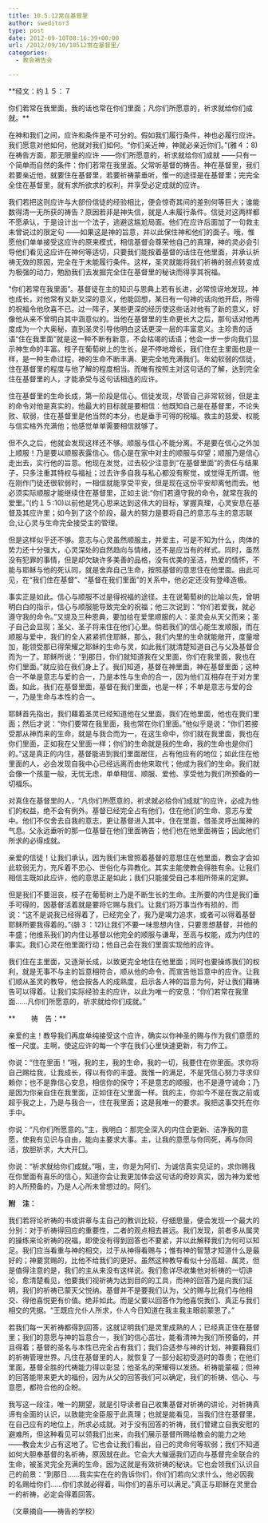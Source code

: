 ```yaml
---
title: 10.5.12常在基督里
author: sweditor3
type: post
date: 2012-09-10T08:16:39+00:00
url: /2012/09/10/10512常在基督里/
categories:
  - 教会祷告会

---
```

**经文：约１５：７
  
你们若常在我里面，我的话也常在你们里面；凡你们所愿意的，祈求就给你们成就。**
  
在神和我们之间，应许和条件是不可分的。假如我们履行条件，神也必履行应许。我们愿意对他如何，他就对我们如何。“你们亲近神，神就必亲近你们。”(雅４：8)在祷告方面，那无限量的应许 ——你们所愿意的，祈求就给你们成就 ——只有一个简单而自然的条件：你们若常在我里面。父常听基督的祷告。神在基督里，我们若要亲近他，就要住在基督里，若要祈祷蒙垂听，惟一的途径是在基督里；完完全全住在基督里，就有求所欲求的权利，并享受必定成就的应许。
  
我们若把这则应许与大部份信徒的经验相比，便会惊奇其间的差别何等巨大；谁能数得清一无所获的祷告？原因若非是神失信，就是人未履行条件。信徒对这两样都不愿承认，于是设计出一个法子，逃避这尴尬局面。他们在应许后面加了一句救主未曾说过的限定句 ——如果这是神的旨意，并以此保住神和他们的面子。哦，惟愿他们单单接受这应许的原来模式，相信基督会尊荣他自己的真理，神的灵必会引导他们看见这应许在神何等适切，只要我们能按着基督的话住在他里面，并承认祈祷无效的原因，完全在于未能履行条件。这样，圣灵就能将我们祈祷的弱点转变成为极强的动力，勉励我们去发掘完全住在基督里的秘诀而得享其祝福。
  
“你们若常在我里面”。基督徒在主的知识与恩典上若有长进，必常惊讶地发现，神也成长，对他常有又新又深的意义，他能回想，某日有一句神的话向他开启，所得的祝福令他欣喜不已。过一阵子，某些更深的经历使这些话对他有了新的意义，好像他从来不曾明白其中涵意似的。当他在基督里的生命更长大之后，那句话对他再度成为一个大奥秘，直到圣灵引导他明白这话更深一层的丰富意义。主珍贵的话语“住在我里面”就是这一种不断有新意，不会枯竭的话语；他会一步一步向我们显示神生命的丰富。枝子在葡萄树上的生长，是不停地增长，我们住在主里面也是一样，是一种生命过程，神的生命不断丰满、更完全地充满我们。年幼软弱的信徒，住在基督里的程度与他了解的程度相当。而唯有按照主对这句话的了解，达到完全住在基督里的人，才能承受与这句话相连的应许。
  
住在基督里的生命长成，第一阶段是信心。信徒发现，尽管自己非常软弱，但是主的命令对他是真实的，他最大的目标就是要相信：他既知自己是在基督里，不论失败、软弱，住在基督里是他当然的本分，也是垂手可得的祝福。救主的慈爱、权能与信实格外充满他；他感觉单单需要相信就够了。
  
但不久之后，他就会发现这样还不够。顺服与信心不能分离。不是要在信心之外加上顺服！乃是要以顺服表露信心。信心是在家中对主的顺服与仰望；顺服乃是信心走出去，实行他的旨意。他现在发觉，过去较少注意到“在基督里面”的责任与结果子，只多注重其特权与福祉；过去许多自我与私心都没有察觉，或觉得无所谓。他在刚作门徒还很软弱时，一相信就能享受平安，但是现在这份平安却离他而去。他必须实际顺服才能继续住在基督里，正如主说:“你们若遵守我的命令，就常在我的爱里。”(约１５:10)以前他是凭心思来达到这伟大的目标，掌握真理，心灵安息在基督及其应许里；如今到了这个阶段，最大的努力是要将自己的意志与主的意志联合,让心灵与生命完全接受主的管理。
  
但是这样似乎还不够。意志与心灵虽然顺服主，并爱主，可是不知为什么，肉体的势力还十分强大，心灵深处的自然趋向与情绪，还不是应当有的样式。同时，虽然没有犯罪的事情，但是却欠缺许多美善的品格，没有优美的圣洁，热爱的情怀，不能与耶稣与他的死认同，就是舍弃自己生命，按照基督的意思住在他里面。由此可见，在“我们住在基督”、“基督在我们里面”的关系中，他必定还没有登峰造极。
  
事实正是如此。信心与顺服不过是得祝福的途径。主在说葡萄树的比喻以先，曾明明白白的指示，信心与顺服能导致完全的祝福；他三次说到：“你们若爱我，就必遵守我的命令。”又提及三种恩典，要加给在爱里顺服的人：圣灵会从天父而来；圣子自己会显现；圣父、圣子将来住在他们心里。倘若我们的信心能生发顺服，而在顺服与爱中，我们的全人紧紧抓住耶稣，那么，我们内里的生命就能敞开，度量增加，能领受那已得荣耀之耶稣的生命与灵，如此我们就清楚知道自己与父及基督合而为一了。耶稣所说：“到那日，你们就知道我在父里面，你们在我里面，我也在你们里面。”就应验在我们身上了。我们知道，基督在神里面，神在基督里面；这种合一不单是意志与爱的合一，乃是本性与生命的合一，因为他们互相存在于对方里面。如此，我们在基督里面，基督在我们里面，也是一样；不单是意志与爱的合一，乃是生命与本性的合一。
  
耶稣首先指出，我们藉着圣灵已经知道他在父里面，我们在他里面，他也在我们里面；然后才说：“你们要常在我里面，我也常在你们里面。”他似乎是说：“你们若接受那从神而来的生命，就是与我合而为一，在这生命中，你们就在我里面，我也在你们里面，正如我在父里面一样；你们的生命就是我的生命，我的生命也是你们的。”这是真正的内住，基督能进到我们里面居住，占有他应有的地位；如此住在他里面的人，必会发现自我中心已经远离而由他来取代；他成为我们的生命。我们就会像一个孩童一般，无忧无虑，单单相信、顺服、爱他、享受他为我们所预备的一切福乐。
  
对真住在基督里的人，“凡你们所愿意的，祈求就必给你们成就”的应许，必成为他们的权益，绝不会有例外。基督已经完全占有他们，住在他们的生命、意志与爱中。他们不仅舍去自我的意志，更让基督进入其中，住在里面，借圣灵呼出属神的气息。父永远垂听的那一位基督在他们里面祷告；他们也在他里面祷告；因此他们所求的必得成就。
  
亲爱的信徒！让我们承认，因为我们未曾照着基督的意思住在他里面，教会才会如此软弱无力，充斥着不忠心、世俗化与异教化。其实主能使教会得胜有余。让我们相信主既如此应许，他的意思正是如此；我们只能接受自己本相所带来的定罪。
  
但是我们不要沮丧，枝子在葡萄树上乃是不断生长的生命。主所要的内住是我们垂手可得的，因基督活着就是要将它赐与我们。让我们将万事当作有损的，而说：“这不是说我已经得着了，已经完全了，我乃是竭力追求，或者可以得着基督耶稣所要我得着的。”(腓３：12)让我们不要一味思想内住，只要思想基督，并他的丰盛；他维系我们的内住让基督以他完全的顺服与谦卑，至高与权能，成为内住的事实。我们心灵在他里面行动；他自己会在我们里面实现他的应许。
  
我们住在主里面，又逐渐长成，以致更完全地住在他里面；同时也要操练我们的权利，就是无事不与主的旨意相符合，顺从他的命令，而宣告他旨意中的应许。让我们顺从圣灵的教导，他会按各人的成熟度，启示各人神的旨意为何，好让我们藉祷告可以得着。让我们实际经验主的应许，以此为唯一的安息：“你们若常在我里面……凡你们所愿意的，祈求就给你们成就。”
  
**        祷　告：**
  
亲爱的主！教导我们再度单纯接受这个应许，确实以你神圣的赐与作为我们意愿的惟一尺度。主啊，使这应许的每一个字在我们心里快速更新，有力作工。
  
你说：“住在里面！”哦，我的主，我的生命，我的一切，我要住在你里面。求你将自己赐给我，让我成长，得以有你的丰盛。我惟一的满足，不是凭信心努力寻求仰赖你；也不是靠信心安息，相信你的保守；不是意志的顺服，也不是遵守诫命；乃是因为你亲自住在我里面，正如住在父里面一样。我的主，你如今不是在我之前或超乎我之上，乃是与我合一，住在我里面；这是我唯一的要求。我把这事交托在你手中。
  
你说：“凡你们所愿意的。”主，我明白：那完全深入的内住会更新、洁净我的意愿，使我有见识与自由，能向主要求大事。主，让我的意愿与你同死，再与你同活，放胆祈求，大大开囗。
  
你说：“祈求就给你们成就。”哦，主，你是为阿们、为诚信真实见证的，求你赐我在你里面有喜乐的信心，知道你会让我更加体会这句话的奇妙真实，因为神为爱他的人所预备的，乃是人心所未曾想过的。阿们。
  
**附　注：**
  
我们若将论祈祷的书或讲章与主自己的教训比较，仔细思量，便会发现一个最大的分别：对于祈祷得回应的重要性，二者的观点相去甚远。我们发现，前者多从属灵的操练来论祈祷的祝福，即使没有得到回答也不要紧，并以此解释我们为何可以知足。我们应当看重与神的相交，过于从神得看赐与；惟有神的智慧才知道什么是最好的；神要赏赐的，比他不给我们的更好。虽然这种教导看似十分高超、属灵，但是值得注意的是，我们的主从来没有这样说。我们愈详尽收集他对祈祷的一切讲论，愈清楚看见，他要我们视祈祷为达到目的的工具，而神的回答乃是向我们证明，我们的祈祷已蒙天父悦纳。基督并不是要我们认为，父的赐与比我们与他相交、得他喜悦更有价值。绝非如此。而是父要以回答作为他喜悦我们、真正与我们相交的凭据。“王既应允仆人所求，仆人今日知道在我主我主眼前蒙恩了。”
  
若我们每一天祈祷都得到回答，这就证明我们是灵里成熟的人；已经真正住在基督里；我们的意愿与神的旨意合一，我们的信心茁壮，能看清神为我们所预备的，并且得着；基督的圣名与本性已完全占有我们；我们合适参与神的计划，神要藉我们的祈祷管理世界。凡住在基督里的人，就恢复了一部分起初受造时的尊贵；在他们里面，基督全胜的代祷能力得以彰显；他圣名的荣耀得以发扬。祈祷能蒙福；但神的回答能带来更大的福份，因为从父的回答我们可以确定，我们的祈祷、信心、与意愿，都符合他的企盼。
  
我写这一段注，唯一的期望，就是引导读者自己收集基督对祈祷的讲论，对祈祷真谛有全面的认识，以致能完全臣服于此真理；也就是能看见，当我们住在基督里，在自己应有的地位上，所求必成就。对于没有回答的祈祷，我们曾建立自我安慰的避难所，但这种看见可以领我们出来，向我们展示基督所赐给教会的能力之地 ——教会太少占有这地了。它也会让我们看出，自己的灵命何等软弱；我们不知道如何大胆奉基督的名祈祷，原因就在此。它会大大催逼我们迈向与基督完全联合的生命，被圣灵完全充满的生命，因为这就是有效祈祷的秘诀。它也会领我们认识自己的前景：“到那日……我实实在在的告诉你们，你们们若向父求什么，他必因我的名赐给你们……你们求就必得着，叫你们的喜乐可以满足。”真正与耶稣在灵里合一的祈祷，必定会得着回答。

（文章摘自——祷告的学校）